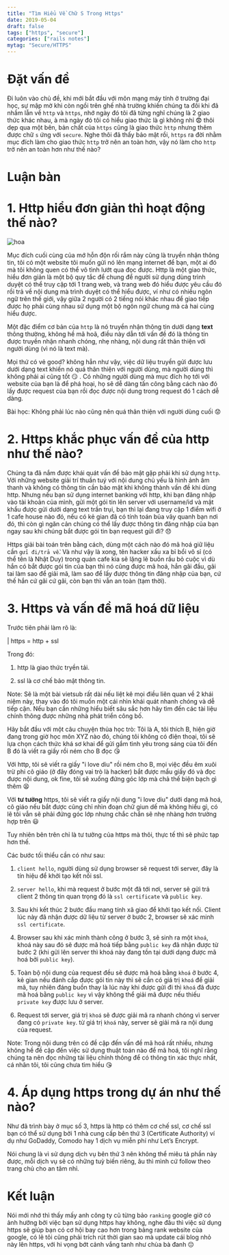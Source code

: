 ```yaml
---
title: "Tìm Hiểu Về Chữ S Trong Https"
date: 2019-05-04
draft: false
tags: ["https", "secure"]
categories: ["rails notes"]
mytag: "Secure/HTTPS"
---
```


# Đặt vấn đề

Đi luôn vào chủ đề, khi mới bắt đầu với môn mạng máy tính ở trường đại học, sự mập mờ khi còn ngồi trên ghế nhà trường khiến chúng ta đôi khi đã nhầm lẫn về `http` và `https`, nhớ ngày đó tôi đã từng nghĩ chúng là 2 giao thức khác nhau, à mà ngày đó tôi có hiểu giao thức là gì không nhỉ :fearful: thôi dẹp qua một bên, bản chất của `https` cũng là giao thức `http` nhưng thêm được chữ `s` ứng với `secure`. Nghe thôi đã thấy bảo mật rồi, `https` ra đời nhằm mục đích làm cho giao thức `http` trở nên an toàn hơn, vậy nó làm cho `http` trở nên an toàn hơn như thế nào?

# Luận bàn

# 1. Http hiểu đơn giản thì hoạt động thế nào?

![hoa](/images/ssl1.png)

Mục đích cuối cùng của mớ hỗn độn rối rắm này cũng là truyền nhận thông tin, tôi có một website tôi muốn gửi nó lên mạng internet để bạn, một ai đó mà tôi không quen có thể vô tình lướt qua đọc được.
Http là một giao thức, hiểu đơn giản là một bộ quy tắc để chung để người sử dụng dùng trình duyệt có thể truy cập tới 1 trang web, và trang web đó hiểu được yêu cầu đó rồi trả về nội dung mà trình duyệt có thể hiểu được, ví như có nhiều ngôn ngữ trên thế giới, vậy giữa 2 người có 2 tiếng nói khác nhau để giao tiếp được họ phải cùng nhau sử dụng một bộ ngôn ngữ chung mà cả hai cùng hiểu được.

Một đặc điểm cơ bản của `http` là nó truyền nhận thông tin dưới dạng **text** thông thường, không hề mã hoã, điều này dẫn tới vấn đề đó là thông tin được truyền nhận nhanh chóng, nhẹ nhàng, nội dung rất thân thiện với người dùng (vì nó là text mà).

Mọi thứ có vẻ good? không hẳn như vậy, việc dữ liệu truyền gửi được lưu dưới dạng text khiến nó quá thân thiện với người dùng, mà người dùng thì không phải ai cũng tốt :smirk: . Có những người dùng mà mục đích họ tới với website của bạn là để phá hoại, họ sẽ dễ dàng tấn công bằng cách nào đó lấy được request của bạn rồi đọc được nội dung trong request đó 1 cách dễ dàng.

Bài học: Không phải lúc nào cũng nên quá thân thiện với người dùng cuối :worried:

# 2. Https khắc phục vấn đề của http như thế nào?

Chúng ta đã nắm được khái quát vấn đề bảo mật gặp phải khi sử dụng `http`. Với những website giải trí thuần tuý với nội dung chủ yếu là hình ảnh âm thanh và không có thông tin cần bảo mật khi không thành vấn đề khi dùng http. Nhưng nếu bạn sử dụng internet banking với http, khi bạn đăng nhập vào tài khoản của mình, gửi một gói tin lên server với username/id và mật khẩu được gửi dưới dạng text trần trụi, bạn thì lại đang truy cập 1 điểm wifi ở 1 cafe house nào đó, nếu có kẻ gian đã có tính toán bủa vây quanh bạn nơi đó, thì còn gì ngăn cản chúng có thể lấy được thông tin đăng nhập của bạn ngay sau khi chúng bắt được gói tin bạn request gửi đi? :disappointed:

Https giải bài toán trên bằng cách, dùng một cách nào đó mã hoá giữ liệu cần `gửi đi/trả về`. Và như vậy là xong, tên hacker xấu xa bỉ bổi vô sỉ (có thể tên là Nhật Duy) trong quán cafe kia sẽ lặng lẽ buồn rầu bỏ cuộc vì dù hắn có bắt được gói tin của bạn thì nó cũng được mã hoá, hắn gãi đầu, gãi tai làm sao để giải mã, làm sao để lấy được thông tin đăng nhập của bạn, cứ thế hắn cứ gãi cứ gãi, còn bạn thì vẫn an toàn (tạm thời).

# 3. Https và vấn đề mã hoá dữ liệu

Trước tiên phải làm rõ là:

| https = http + ssl

Trong đó:

1. http là giao thức tryền tải.

2. ssl là cơ chế bảo mật thông tin.

Note: Sẽ là một bài vietsub rất dài nếu liệt kê mọi điều liên quan về 2 khái niệm này, thay vào đó tôi muốn một cái nhìn khái quát nhanh chóng và dễ tiếp cận. Nếu bạn cần những hiểu biết sâu sắc hơn hãy tìm đến các tài liệu chính thông được những nhà phát triển công bố.

Hãy bắt đầu với một câu chuyện thủa học trò: Tôi là A, tôi thích B, hiện giờ đang trong giờ học môn XYZ nào đó, chúng tôi không có điện thoại, tôi sẽ lựa chọn cách thức khá sơ khai để gửi gắm tình yêu trong sáng của tôi đến B đó là viết ra giấy rồi ném cho B đọc :kissing_heart:

Với http, tôi sẽ viết ra giấy "i love diu" rồi ném cho B, mọi việc đều êm xuôi trừ phi cô giáo (ở đây đóng vai trò là hacker) bắt được mẩu giấy đó và đọc được nội dung, ok fine, tôi sẽ xuống đứng góc lớp mà chả thế biện bạch gì thêm :tired_face:

Với **tư tưởng** https, tôi sẽ viết ra giấy nội dung "i love diu" dưới dạng mã hoá, cô giáo nếu bắt được cũng chỉ nhìn đoạn chữ giun dế mà không hiểu gì, có lẽ tôi vẫn sẽ phải đứng góc lớp nhưng chắc chắn sẽ nhẹ nhàng hơn trường hợp trên :smiley:

Tuy nhiên bên trên chỉ là tư tưởng của https mà thôi, thực tế thì sẽ phức tạp hơn thế.

Các bước tối thiểu cần có như sau:

1. `client hello`, người dùng sử dụng browser sẽ request tới server, đây là tín hiệu để khởi tạo kết nối ssl.

2. `server hello`, khi mà request ở bước một đã tới nơi, server sẽ gửi trả client 2 thông tin quan trọng đó là `ssl certificate` và `public key`.

3. Sau khi kết thúc 2 bước đầu mang tính xã giao để khởi tạo kết nối. Client lúc này đã nhận được dữ liệu từ server ở bước 2, browser sẽ xác minh `ssl certificate`.

4. Browser sau khi xác minh thành công ở bước 3, sẽ sinh ra một `khoá`, khoá này sau đó sẽ được mã hoá tiếp bằng `public key` đã nhận được từ bước 2 (khi gửi lên server thì khoá này đang tồn tại dưới dạng được mã hoá bởi `public key`).

5. Toàn bộ nội dung của request đều sẽ được mã hoá bằng `khoá` ở bước 4, kẻ gian nếu đánh cắp được gói tin này thì sẽ cần có giá trị `khoá` để giải mã, tuy nhiên đáng buồn thay là lúc này khi được gửi đi thì `khoá` đã được mã hoá bằng `public key` vì vậy không thể giải mã được nếu thiếu `private key` được lưu ở server.

6. Request tới server, giá trị `khoá` sẽ được giải mã ra nhanh chóng vì server đang có `private key`. từ giá trị `khoá` này, server sẽ giải mã ra nội dung của request.

Note: Trong nội dung trên có đề cập đến vấn đề mã hoá rất nhiều, nhưng không hề đề cập đến việc sử dụng thuật toán nào để mã hoá, tôi nghĩ rằng chúng ta nên đọc những tài liệu chính thông để có thông tin xác thực nhất, cá nhân tôi, tôi cũng chưa tìm hiểu :kissing_heart:

# 4. Áp dụng https trong dự án như thế nào?

Như đã trình bày ở mục số 3, https là http có thêm cơ chế ssl, cơ chế ssl bạn có thể sử dụng bởi 1 nhà cung cấp bên thứ 3 (Certificate Authority) ví dụ như GoDaddy, Comodo hay 1 dịch vụ miễn phí như Let’s Encrypt.

Nói chung là vì sử dụng dịch vụ bên thứ 3 nên không thể miêu tả phần này được, mỗi dịch vụ sẽ có những tuỳ biến riêng, âu thì mình cứ follow theo trang chủ cho an tâm nhỉ.

# Kết luận

Nói mới nhớ thì thấy mấy anh công ty cũ từng bảo `ranking` google giờ có ảnh hưởng bởi việc bạn sử dụng https hay không, nghe đâu thì việc sử dụng https sẽ giúp bạn có cơ hội bay cao hơn trong bảng rank website của google, có lẽ tôi cũng phải trích rút thời gian sao mà update cái blog nhỏ này lên https, với hi vọng bớt cảnh vắng tanh như chùa bà đanh :pensive:
